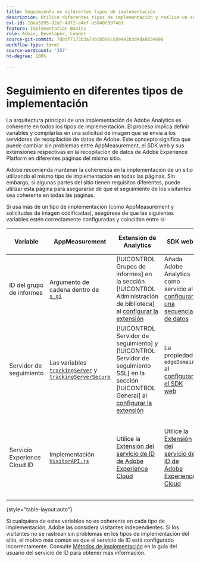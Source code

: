 ```yaml
---
title: Seguimiento en diferentes tipos de implementación
description: Utilice diferentes tipos de implementación y realice un seguimiento de los visitantes.
exl-id: 18aa5595-d2a7-4df2-a4ef-a5040c097483
feature: Implementation Basics
role: Admin, Developer, Leader
source-git-commit: 7d8df7173b3a78bcb506cc894e2b3deda003e696
workflow-type: tm+mt
source-wordcount: '357'
ht-degree: 100%

---
```


# Seguimiento en diferentes tipos de implementación

La arquitectura principal de una implementación de Adobe Analytics es coherente en todos los tipos de implementación. El proceso implica definir variables y compilarlas en una solicitud de imagen que se envía a los servidores de recopilación de datos de Adobe. Este concepto significa que puede cambiar sin problemas entre AppMeasurement, el SDK web y sus extensiones respectivas en la recopilación de datos de Adobe Experience Platform en diferentes páginas del mismo sitio.

Adobe recomienda mantener la coherencia en la implementación de un sitio utilizando el mismo tipo de implementación en todas las páginas. Sin embargo, si algunas partes del sitio tienen requisitos diferentes, puede utilizar esta página para asegurarse de que el seguimiento de los visitantes sea coherente en todas las páginas.

Si usa más de un tipo de implementación (como AppMeasurement y solicitudes de imagen codificadas), asegúrese de que las siguientes variables estén correctamente configuradas y coincidan entre sí:

| Variable | AppMeasurement | Extensión de Analytics | SDK web | Extensión del SDK web | Solicitud de imagen codificada |
| --- | --- | --- | --- | --- | --- |
| ID del grupo de informes | Argumento de cadena dentro de [`s_gi`](../vars/functions/s-gi.md) | [!UICONTROL Grupos de informes] en la sección [!UICONTROL Administración de biblioteca] al [configurar la extensión](https://experienceleague.adobe.com/docs/experience-platform/tags/extensions/client/analytics/overview.html?lang=es) | Añada Adobe Analytics como servicio al [configurar una secuencia de datos](https://experienceleague.adobe.com/docs/experience-platform/edge/datastreams/configure.html?lang=es) | Añada Adobe Analytics como servicio al [configurar una secuencia de datos](https://experienceleague.adobe.com/docs/experience-platform/edge/datastreams/configure.html?lang=es) | Parte de la dirección URL `pathname` (después de `/b/ss/`) |
| Servidor de seguimiento | Las variables [`trackingServer`](../vars/config-vars/trackingserver.md) y [`trackingServerSecure`](../vars/config-vars/trackingserversecure.md) | [!UICONTROL Servidor de seguimiento] y [!UICONTROL Servidor de seguimiento SSL] en la sección [!UICONTROL General] al [configurar la extensión](https://experienceleague.adobe.com/docs/experience-platform/tags/extensions/client/analytics/overview.html?lang=es) | La propiedad `edgeDomain` al [configurar el SDK web](https://experienceleague.adobe.com/docs/experience-platform/edge/fundamentals/configuring-the-sdk.html?lang=es) | El [!UICONTROL dominio Edge] al [configurar la extensión](https://experienceleague.adobe.com/docs/experience-platform/edge/extension/web-sdk-extension-configuration.html?lang=es) | El `hostname` de la URL de solicitud de imagen |
| Servicio Experience Cloud ID | Implementación [`VisitorAPI.js`](https://experienceleague.adobe.com/docs/id-service/using/implementation/setup-analytics.html?lang=es) | Utilice la [Extensión del servicio de ID de Adobe Experience Cloud](https://experienceleague.adobe.com/docs/experience-platform/tags/extensions/client/id-service/overview.html?lang=es) | Utilice la [Extensión del servicio de ID de Adobe Experience Cloud](https://experienceleague.adobe.com/docs/experience-platform/tags/extensions/client/id-service/overview.html?lang=es) | Utilice la [Extensión del servicio de ID de Adobe Experience Cloud](https://experienceleague.adobe.com/docs/experience-platform/tags/extensions/client/id-service/overview.html?lang=es) | Haga una [llamada separada a los servidores del servicio de ID](https://experienceleague.adobe.com/docs/id-service/using/implementation/direct-integration.html?lang=es) para obtener el ID deseado |

{style="table-layout:auto"}

Si cualquiera de estas variables no es coherente en cada tipo de implementación, Adobe las considera visitantes independientes. Si los visitantes no se rastrean sin problemas en los tipos de implementación del sitio, el motivo más común es que el servicio de ID está configurado incorrectamente. Consulte [Métodos de implementación](https://experienceleague.adobe.com/docs/id-service/using/implementation/implementation-methods.html?lang=es) en la guía del usuario del servicio de ID para obtener más información.

